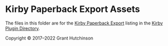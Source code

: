 # Kirby Paperback Export Assets

The files in this folder are for the [Kirby Paperback Export](https://getkirby.com/plugins/splorp/paperback-export) listing in the [Kirby Plugin Directory](https://getkirby.com/plugins).

Copyright © 2017–2022 Grant Hutchinson
